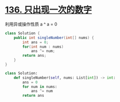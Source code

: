# [136. 只出现一次的数字](https://leetcode-cn.com/problems/single-number/)

利用异或操作性质 a ^ a = 0

```java
class Solution {
    public int singleNumber(int[] nums) {
        int ans = 0;
        for(int num : nums) 
            ans ^= num;
        return ans;
    }
}
```

```python
class Solution:
    def singleNumber(self, nums: List[int]) -> int:
        ans = 0
        for num in nums:
            ans ^= num
        return ans
```

